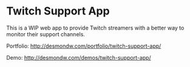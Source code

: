 Twitch Support App
===================

This is a WIP web app to provide Twitch streamers with a better way to monitor their support channels.

Portfolio: http://desmondw.com/portfolio/twitch-support-app/

Demo: http://desmondw.com/demos/twitch-support-app/